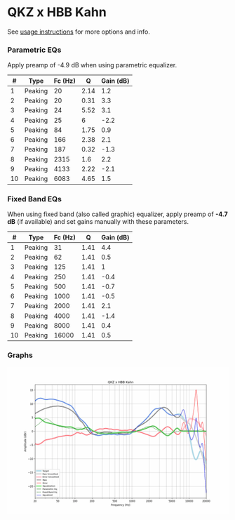 # QKZ x HBB Kahn
See [usage instructions](https://github.com/jaakkopasanen/AutoEq#usage) for more options and info.

### Parametric EQs
Apply preamp of -4.9 dB when using parametric equalizer.

|   # | Type    |   Fc (Hz) |    Q |   Gain (dB) |
|-----|---------|-----------|------|-------------|
|   1 | Peaking |        20 | 2.14 |         1.2 |
|   2 | Peaking |        20 | 0.31 |         3.3 |
|   3 | Peaking |        24 | 5.52 |         3.1 |
|   4 | Peaking |        25 | 6    |        -2.2 |
|   5 | Peaking |        84 | 1.75 |         0.9 |
|   6 | Peaking |       166 | 2.38 |         2.1 |
|   7 | Peaking |       187 | 0.32 |        -1.3 |
|   8 | Peaking |      2315 | 1.6  |         2.2 |
|   9 | Peaking |      4133 | 2.22 |        -2.1 |
|  10 | Peaking |      6083 | 4.65 |         1.5 |

### Fixed Band EQs
When using fixed band (also called graphic) equalizer, apply preamp of **-4.7 dB** (if available) and set gains manually with these parameters.

|   # | Type    |   Fc (Hz) |    Q |   Gain (dB) |
|-----|---------|-----------|------|-------------|
|   1 | Peaking |        31 | 1.41 |         4.4 |
|   2 | Peaking |        62 | 1.41 |         0.5 |
|   3 | Peaking |       125 | 1.41 |         1   |
|   4 | Peaking |       250 | 1.41 |        -0.4 |
|   5 | Peaking |       500 | 1.41 |        -0.7 |
|   6 | Peaking |      1000 | 1.41 |        -0.5 |
|   7 | Peaking |      2000 | 1.41 |         2.1 |
|   8 | Peaking |      4000 | 1.41 |        -1.4 |
|   9 | Peaking |      8000 | 1.41 |         0.4 |
|  10 | Peaking |     16000 | 1.41 |         0.5 |

### Graphs
![](./QKZ%20x%20HBB%20Kahn.png)

